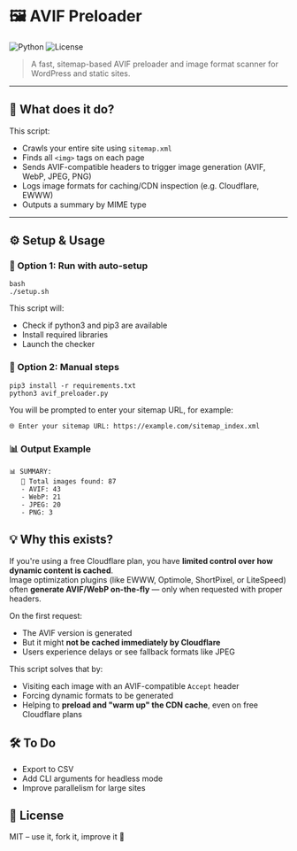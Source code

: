 # 🖼️ AVIF Preloader

![Python](https://img.shields.io/badge/Python-3.8%2B-blue?style=flat-square)
![License](https://img.shields.io/github/license/solarssk/avif-checker?style=flat-square)

> A fast, sitemap-based AVIF preloader and image format scanner for WordPress and static sites.

---

## 🚀 What does it do?

This script:

- Crawls your entire site using `sitemap.xml`
- Finds all `<img>` tags on each page
- Sends AVIF-compatible headers to trigger image generation (AVIF, WebP, JPEG, PNG)
- Logs image formats for caching/CDN inspection (e.g. Cloudflare, EWWW)
- Outputs a summary by MIME type

---

## ⚙️ Setup & Usage

### 🔧 Option 1: Run with auto-setup

```
bash
./setup.sh
```

This script will:
- Check if python3 and pip3 are available
- Install required libraries
- Launch the checker

### 🧪 Option 2: Manual steps

```
pip3 install -r requirements.txt
python3 avif_preloader.py
```

You will be prompted to enter your sitemap URL, for example:

```
🌐 Enter your sitemap URL: https://example.com/sitemap_index.xml
```

### 📊 Output Example

```
📊 SUMMARY:
   🔢 Total images found: 87
   - AVIF: 43
   - WebP: 21
   - JPEG: 20
   - PNG: 3
```

## 💡 Why this exists?

If you're using a free Cloudflare plan, you have **limited control over how dynamic content is cached**.  
Image optimization plugins (like EWWW, Optimole, ShortPixel, or LiteSpeed) often **generate AVIF/WebP on-the-fly** — only when requested with proper headers.

On the first request:
- The AVIF version is generated
- But it might **not be cached immediately by Cloudflare**
- Users experience delays or see fallback formats like JPEG

This script solves that by:
- Visiting each image with an AVIF-compatible `Accept` header
- Forcing dynamic formats to be generated
- Helping to **preload and "warm up" the CDN cache**, even on free Cloudflare plans

## 🛠️ To Do

- Export to CSV
- Add CLI arguments for headless mode
- Improve parallelism for large sites

## 📄 License
MIT – use it, fork it, improve it 🙌
